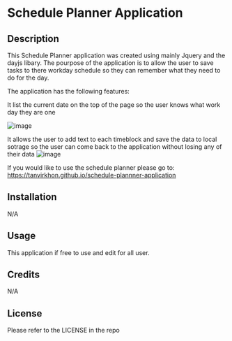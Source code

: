 # Schedule Planner Application

## Description

This Schedule Planner application was created using mainly Jquery and the dayjs libary. The pourpose of the application is to allow the user to save tasks to there workday schedule so they can remember what they need to do for the day.

The application has the following features: 

It list the current date on the top of the page so the user knows what work day they are one

![image](https://user-images.githubusercontent.com/119143763/213087424-42751693-ed8e-4c42-9015-b6ab53c3004f.png)

It allows the user to add text to each timeblock and save the data to local sotrage so the user can come back to the application without losing any of their data
![image](https://user-images.githubusercontent.com/119143763/213087819-3ebae17a-c9a7-433b-8189-edb387a6c13b.png)

If you would like to use the schedule planner please go to: https://tanvirkhon.github.io/schedule-plannner-application

## Installation

N/A

## Usage
This application if free to use and edit for all user.

## Credits

N/A

## License

Please refer to the LICENSE in the repo
